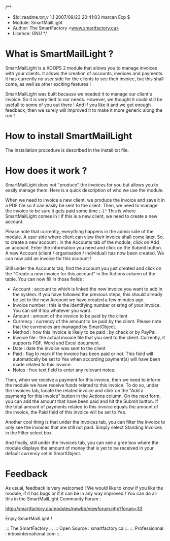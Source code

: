 /**
* $Id: readme.txt,v 1.1 2007/09/23 20:41:03 marcan Exp $
* Module: SmartMailLight
* Author: The SmartFactory <www.smartfactory.ca>
* Licence: GNU
*/

What is SmartMailLight ?
======================

SmartMailLight is a XOOPS 2 module that allows you to manage invoices with your clients. It allows the creation of accounts, invoices and payments. It has currently no user side for the clients to see their invoice, but this shall come, as well as other exciting features !

SmartMailLight was built because we needed it to manage our client's invoice. So it is very tied to our needs. However, we thought it could still be usefull to some of you out there ! And if you like it and we get enough feedback, then we surely will improved it to make it more generic along the run !

How to install SmartMailLight
===========================

The installation procedure is described in the install.txt file.

How does it work ?
==================

SmartMailLight does not "produce" the invoices for you but allows you to easily manage them. Here is a quick description of who we use the module.

When we need to invoice a new client, we produce the invoice and save it in a PDF file so it can easily be sent to the client. Then, we need to manage the invoice to be sure it gets paid some time ;-) ! This is where SmartMailLight comes in ! If this is a new client, we need to create a new account.

Please note that currently, everything happens in the admin side of the module. A user side where client can view their invoice shall come later. So, to create a new account : in the Accounts tab of the module, click on Add an account. Enter the information you need and click on the Submit button. A new Account (client / organisation / individual) has now been created. We can now add an invoice for this account !

Still under the Accounts tab, find the account you just created and click on the "Create a new invoice for this account" in the Actions column of the table. You can now fill in those fields :

- Account : account to which is linked the new invoice you want to add in the system. If you have followed the previous steps, this should already be set to the new Account we have created a few minutes ago.
- Invoice number : this is the identifying number or sring of your invoice. You can set it top whatever you want.
- Amount : amount of the invoice to be paid by the client.
- Currency : currency of the amount to be paid by the client. Please note that the currencies are managed by SmartObject.
- Method : how this invoice is likely to be paid : by check or by PayPal.
- Invoice file : the actual invoice file that you sent to the client. Currently, it supports PDF, Word and Excel document.
- Date : date the invoice was sent to the client
- Paid : flag to mark if the invoice has been paid or not. This field will automatically be set to Yes when according payment(s) will have been made related to this invoice.
- Notes : free text field to enter any relevant notes.

Then, when we receive a payment for this invoice, then we need to inform the module we have receive funds related to this invoice. To do so, under the Invoices tab, locate the related invoice and click on the "Add a paymentg for this invoice" button in the Actions column. On the next form, you can add the amount that have been paid and hit the Submit button. If the total amount of payments related to this invoice equals the amount of the invoice, the Paid field of this invoice will be set to Yes.

Another cool thing is that under the Invoices tab, you can filter the invoice to only see the invoices that are still not paid. Simply select Standing Invoices in the Filter select box.

And finally, still under the Invoices tab, you can see a gree box where the module displays the amount of money that is yet to be received in your default currency set in SmartObject.

Feedback
========

As usual, feedback is very welcomed ! We would like to know if you like the module, if it has bugs or if it can be in any way improved ! You can do all this in the SmartMailLight Community Forum :

http://smartfactory.ca/modules/newbb/viewforum.php?forum=33

Enjoy SmartMailLight !

.:: The SmartFactory ::.
.:: Open Source : smartfactory.ca ::.
.:: Professionnal : inboxinternational.com ::.